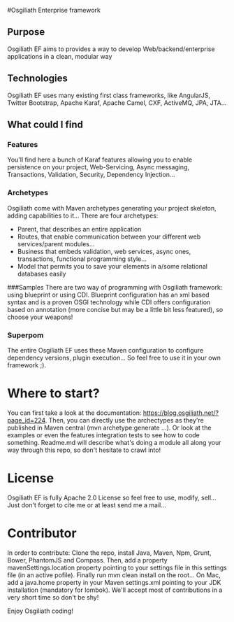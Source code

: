 #Osgiliath Enterprise framework

## Purpose

Osgiliath EF aims to provides a way to develop Web/backend/enterprise applications in a clean, modular way

## Technologies

Osgiliath EF uses many existing first class frameworks, like AngularJS, Twitter Bootstrap, Apache Karaf, Apache Camel, CXF, ActiveMQ, JPA, JTA...

## What could I find

### Features
You'll find here a bunch of Karaf features allowing you to enable persistence on your project, Web-Servicing, Async messaging, Transactions, Validation, Security, Dependency Injection...

### Archetypes
Osgiliath come with Maven archetypes generating your project skeleton, adding capabilities to it...
There are four archetypes: 
* Parent, that describes an entire application
* Routes, that enable communication between your different web services/parent modules...
* Business that embeds validation, web services, async ones, transactions, functional programming style...
* Model that permits you to save your elements in a/some relational databases easily

###Samples
There are two way of programming with Osgiliath framework: using blueprint or using CDI.
Blueprint configuration has an xml based syntax and is a proven OSGI technology while CDI offers configuration based on annotation (more concise but may be a little bit less featured), so choose your weapons!

### Superpom
The entire Osgiliath EF uses these Maven configuration to configure dependency versions, plugin execution... So feel free to use it in your own framework ;).

# Where to start?

You can first take a look at the documentation: https://blog.osgiliath.net/?page_id=224.
Then, you can directly use the archectypes as they're published in Maven central (mvn archetype:generate ...).
Or look at the examples or even the features integration tests to see how to code something.
Readme.md will describe what's doing a module all along your way through this repo, so don't hesitate to crawl into!


# License

Osgiliath EF is fully Apache 2.0 License so feel free to use, modify, sell... Just don't forget to cite me or at least send me a mail...


# Contributor
In order to contribute: Clone the repo, install Java, Maven, Npm, Grunt, Bower, PhantomJS and Compass.
Then, add a property mavenSettings.location property pointing to your settings file in this settings file (in an active pofile).
Finally run mvn clean install on the root...
On Mac, add a java.home property in your Maven settings.xml pointing to your JDK installation (mandatory for lombok).
We'll accept most of contributions in a very short time so don't be shy!

Enjoy Osgiliath coding!
